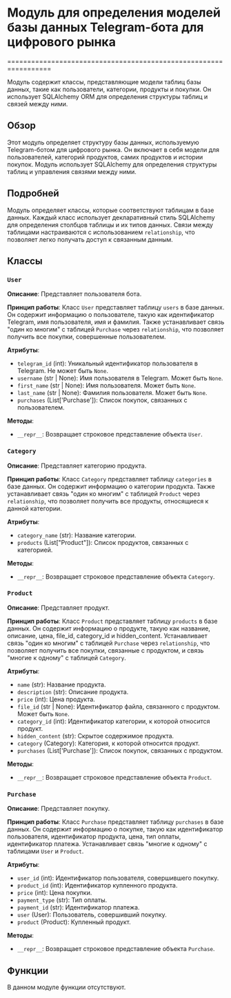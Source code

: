 # Модуль для определения моделей базы данных Telegram-бота для цифрового рынка
=================================================================

Модуль содержит классы, представляющие модели таблиц базы данных, такие как пользователи, категории, продукты и покупки.
Он использует SQLAlchemy ORM для определения структуры таблиц и связей между ними.

## Обзор

Этот модуль определяет структуру базы данных, используемую Telegram-ботом для цифрового рынка. Он включает в себя модели для пользователей, категорий продуктов, самих продуктов и истории покупок. Модуль использует SQLAlchemy для определения структуры таблиц и управления связями между ними.

## Подробней

Модуль определяет классы, которые соответствуют таблицам в базе данных. Каждый класс использует декларативный стиль SQLAlchemy для определения столбцов таблицы и их типов данных. Связи между таблицами настраиваются с использованием `relationship`, что позволяет легко получать доступ к связанным данным.

## Классы

### `User`

**Описание**: Представляет пользователя бота.

**Принцип работы**:
Класс `User` представляет таблицу `users` в базе данных. Он содержит информацию о пользователе, такую как идентификатор Telegram, имя пользователя, имя и фамилия. Также устанавливает связь "один ко многим" с таблицей `Purchase` через `relationship`, что позволяет получить все покупки, совершенные пользователем.

**Атрибуты**:
- `telegram_id` (int): Уникальный идентификатор пользователя в Telegram. Не может быть `None`.
- `username` (str | None): Имя пользователя в Telegram. Может быть `None`.
- `first_name` (str | None): Имя пользователя. Может быть `None`.
- `last_name` (str | None): Фамилия пользователя. Может быть `None`.
- `purchases` (List['Purchase']): Список покупок, связанных с пользователем.

**Методы**:
- `__repr__`: Возвращает строковое представление объекта `User`.

### `Category`

**Описание**: Представляет категорию продукта.

**Принцип работы**:
Класс `Category` представляет таблицу `categories` в базе данных. Он содержит информацию о категории продукта. Также устанавливает связь "один ко многим" с таблицей `Product` через `relationship`, что позволяет получить все продукты, относящиеся к данной категории.

**Атрибуты**:
- `category_name` (str): Название категории.
- `products` (List["Product"]): Список продуктов, связанных с категорией.

**Методы**:
- `__repr__`: Возвращает строковое представление объекта `Category`.

### `Product`

**Описание**: Представляет продукт.

**Принцип работы**:
Класс `Product` представляет таблицу `products` в базе данных. Он содержит информацию о продукте, такую как название, описание, цена, file_id, category_id и hidden_content. Устанавливает связь "один ко многим" с таблицей `Purchase` через `relationship`, что позволяет получить все покупки, связанные с продуктом, и связь "многие к одному" с таблицей `Category`.

**Атрибуты**:
- `name` (str): Название продукта.
- `description` (str): Описание продукта.
- `price` (int): Цена продукта.
- `file_id` (str | None): Идентификатор файла, связанного с продуктом. Может быть `None`.
- `category_id` (int): Идентификатор категории, к которой относится продукт.
- `hidden_content` (str): Скрытое содержимое продукта.
- `category` (Category): Категория, к которой относится продукт.
- `purchases` (List['Purchase']): Список покупок, связанных с продуктом.

**Методы**:
- `__repr__`: Возвращает строковое представление объекта `Product`.

### `Purchase`

**Описание**: Представляет покупку.

**Принцип работы**:
Класс `Purchase` представляет таблицу `purchases` в базе данных. Он содержит информацию о покупке, такую как идентификатор пользователя, идентификатор продукта, цена, тип оплаты, идентификатор платежа. Устанавливает связь "многие к одному" с таблицами `User` и `Product`.

**Атрибуты**:
- `user_id` (int): Идентификатор пользователя, совершившего покупку.
- `product_id` (int): Идентификатор купленного продукта.
- `price` (int): Цена покупки.
- `payment_type` (str): Тип оплаты.
- `payment_id` (str): Идентификатор платежа.
- `user` (User): Пользователь, совершивший покупку.
- `product` (Product): Купленный продукт.

**Методы**:
- `__repr__`: Возвращает строковое представление объекта `Purchase`.

## Функции

В данном модуле функции отсутствуют.